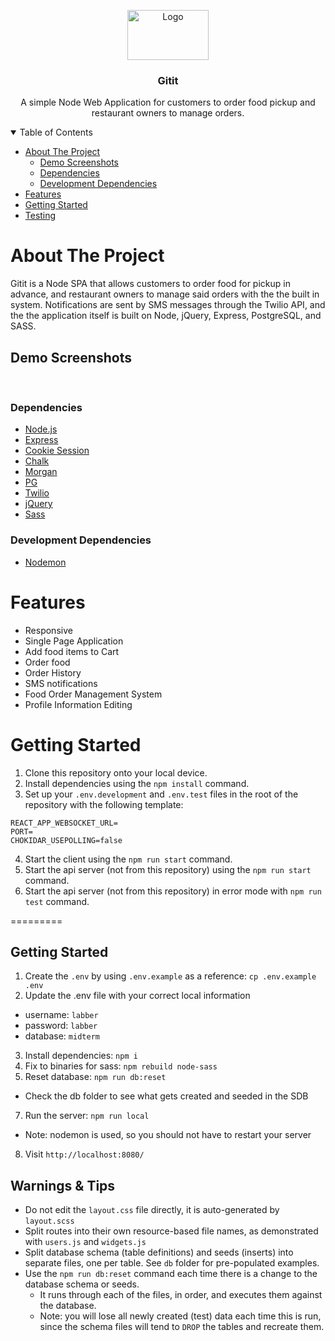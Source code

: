<p align="center">
  <a href="./public/images/Gitit-logos_black.png">
    <img src="docs/logo-ivan.png" alt="Logo" width="130" height="80">
  </a>

  <h3 align="center">Gitit</h3>

  <p align="center">
   A simple Node Web Application for customers to order food pickup and restaurant owners to manage orders.
  </p>
</p>

<details open="open">
  <summary>Table of Contents</summary>
  <ul>
    <li>
      <a href="#about-the-project">About The Project</a>
      <ul>
        <li><a href="#demo-screenshots">Demo Screenshots</a></li>
      </ul>
      <ul>
        <li><a href="#dependencies">Dependencies</a></li>
      </ul>
      <ul>
        <li><a href="#development-dependencies">Development Dependencies</a></li>
      </ul>
    </li>
    <li>
    <a href="#features">Features</a>
    </li>
    <li>
    <a href="#getting-started">Getting Started</a>
    </li>
    <li>
    <a href="#testing">Testing</a>
    </li>
  </ul>
</details>

# About The Project

Gitit is a Node SPA that allows customers to order food for pickup in advance, and restaurant owners to manage said orders with the the built in system. Notifications are sent by SMS messages through the Twilio API, and the the application itself is built on Node, jQuery, Express, PostgreSQL, and SASS.
<br/>

## Demo Screenshots

<p align="center">
<!-- ![Gitit-demo](https://github.com/tangivan/auditime-firebase/blob/main/public/media/auditime-github-gif.gif)   -->
</p>
<br />

### Dependencies

- [Node.js](https://nodejs.org/en/)
- [Express](https://expressjs.com/)
- [Cookie Session](https://www.npmjs.com/package/cookie-session)
- [Chalk](https://www.npmjs.com/package/chalk)
- [Morgan](https://www.npmjs.com/package/morgan)
- [PG](https://node-postgres.com/)
- [Twilio](https://www.twilio.com/)
- [jQuery](https://jquery.com/)
- [Sass](https://https://sass-lang.com/.com/)

### Development Dependencies

- [Nodemon](https://www.npmjs.com/package/nodemon)
  <br/>

# Features

- Responsive
- Single Page Application
- Add food items to Cart
- Order food
- Order History
- SMS notifications
- Food Order Management System
- Profile Information Editing
  <br/>

# Getting Started

1. Clone this repository onto your local device.
2. Install dependencies using the `npm install` command.
3. Set up your `.env.development` and `.env.test` files in the root of the repository with the following template:

```
REACT_APP_WEBSOCKET_URL=
PORT=
CHOKIDAR_USEPOLLING=false
```

4. Start the client using the `npm run start` command.
5. Start the api server (not from this repository) using the `npm run start` command.
6. Start the api server (not from this repository) in error mode with `npm run test` command.
   <br/>

=========

## Getting Started

1. Create the `.env` by using `.env.example` as a reference: `cp .env.example .env`
2. Update the .env file with your correct local information

- username: `labber`
- password: `labber`
- database: `midterm`

3. Install dependencies: `npm i`
4. Fix to binaries for sass: `npm rebuild node-sass`
5. Reset database: `npm run db:reset`

- Check the db folder to see what gets created and seeded in the SDB

7. Run the server: `npm run local`

- Note: nodemon is used, so you should not have to restart your server

8. Visit `http://localhost:8080/`

## Warnings & Tips

- Do not edit the `layout.css` file directly, it is auto-generated by `layout.scss`
- Split routes into their own resource-based file names, as demonstrated with `users.js` and `widgets.js`
- Split database schema (table definitions) and seeds (inserts) into separate files, one per table. See `db` folder for pre-populated examples.
- Use the `npm run db:reset` command each time there is a change to the database schema or seeds.
  - It runs through each of the files, in order, and executes them against the database.
  - Note: you will lose all newly created (test) data each time this is run, since the schema files will tend to `DROP` the tables and recreate them.
